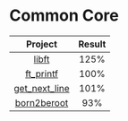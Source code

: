 # Common Core

|Project|Result|
|:-----:|:-----:|
|[libft](https://github.com/cseriildi/42Vienna/tree/main/common_core/libft)|125%|
|[ft_printf](https://github.com/cseriildi/42Vienna/tree/main/common_core/ft_printf)|100%|
|[get_next_line](https://github.com/cseriildi/42Vienna/tree/main/common_core/get_next_line)|101%|
|[born2beroot](https://github.com/cseriildi/42Vienna/tree/main/common_core/born2beroot)|93%|
